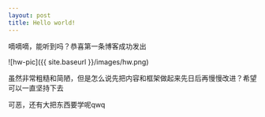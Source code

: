 ```yaml
---
layout: post
title: Hello world!
---
```


嘀嘀嘀，能听到吗？恭喜第一条博客成功发出

![hw-pic]({{ site.baseurl }}/images/hw.png)

虽然非常粗糙和简陋，但是怎么说先把内容和框架做起来先日后再慢慢改进？希望可以一直坚持下去

可恶，还有大把东西要学呢qwq
